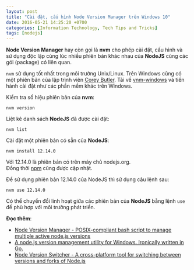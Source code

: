 ```yaml
---
layout: post
title: "Cài đặt, cấu hình Node Version Manager trên Windows 10"
date: 2016-05-21 14:25:20 +0700
categories: [Information Technology, Tech Tips and Tricks]
tags: [nodejs]
---
```


**Node Version Manager** hay còn gọi là **nvm** cho phép cài đặt, cấu hình và sử dụng độc lập cùng lúc nhiều phiên bản khác nhau của **NodeJS** cùng các gói (package) có liên quan.

`nvm` sử dụng tốt nhất trong môi trường Unix/Linux. Trên Windows cũng có một phiên bản của lập trình viên [Corey Butler](https://github.com/coreybutler). Tải về [vnm-windows](https://github.com/coreybutler/nvm-windows/releases) và tiến hành cài đặt như các phần mềm khác trên Windows.

Kiểm tra số hiệu phiên bản của **nvm**:
```
nvm version
```

Liệt kê danh sách **NodeJS** đã được cài đặt:
```
nvm list
```

Cài đặt một phiên bản có sẵn của **NodeJS**:
```
nvm install 12.14.0
```

Với 12.14.0 là phiên bản có trên máy chủ nodejs.org.  
Đồng thời [npm](https://www.npmjs.com/) cũng được cập nhật.

Để sử dụng phiên bản 12.14.0 của NodeJS thì sử dụng câu lệnh sau:

```
nvm use 12.14.0
```

Có thể chuyển đổi linh hoạt giữa các phiên bản của **NodeJS** bằng lệnh `use` để phù hợp với môi trường phát triển.

**Đọc thêm**:
- [Node Version Manager - POSIX-compliant bash script to manage multiple active node.js versions](https://github.com/nvm-sh/nvm)
- [A node.js version management utility for Windows. Ironically written in Go.](https://github.com/coreybutler/nvm-windows)
- [Node Version Switcher - A cross-platform tool for switching between versions and forks of Node.js](https://github.com/jasongin/nvs)
